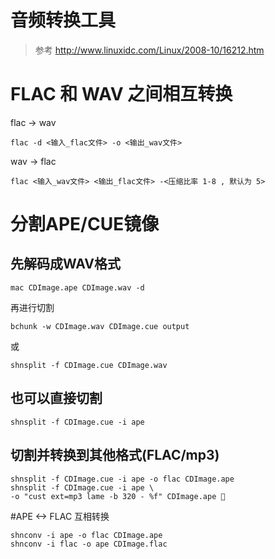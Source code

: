 # 音频转换工具 

> 参考 http://www.linuxidc.com/Linux/2008-10/16212.htm

# FLAC 和 WAV 之间相互转换
flac -> wav

    flac -d <输入_flac文件> -o <输出_wav文件>

wav -> flac 

    flac <输入_wav文件> <输出_flac文件> -<压缩比率 1-8 , 默认为 5>


# 分割APE/CUE镜像 
##  先解码成WAV格式
```
mac CDImage.ape CDImage.wav -d 
```
再进行切割
```
bchunk -w CDImage.wav CDImage.cue output 
```
或 
```
shnsplit -f CDImage.cue CDImage.wav
```
## 也可以直接切割
```
shnsplit -f CDImage.cue -i ape 
```
## 切割并转换到其他格式(FLAC/mp3)
```
shnsplit -f CDImage.cue -i ape -o flac CDImage.ape 
shnsplit -f CDImage.cue -i ape \
-o "cust ext=mp3 lame -b 320 - %f" CDImage.ape 
```
#APE <-> FLAC 互相转换
```
shnconv -i ape -o flac CDImage.ape 
shnconv -i flac -o ape CDImage.flac
```